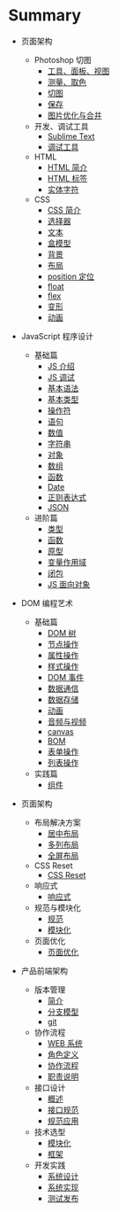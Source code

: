 # Summary

- 页面架构
  - Photoshop 切图
    - [工具、面板、视图](1.1/1.1.1.md)
    - [测量、取色](1.1/1.1.2.md)
    - [切图](1.1/1.1.3.md)
    - [保存](1.1/1.1.4.md)
    - [图片优化与合并](1.1/1.1.5.md)
  - 开发、调试工具
    - [Sublime Text](1.2/1.2.1.md)
    - [调试工具](1.2/1.2.2.md)
  - HTML
    - [HTML 简介](1.3/1.3.1.md)
    - [HTML 标签](1.3/1.3.2.md)
    - [实体字符](1.3/1.3.3.md)
  - CSS
    - [CSS 简介](1.4/1.4.1.md)
    - [选择器](1.4/1.4.2.md)
    - [文本](1.4/1.4.3.md)
    - [盒模型](1.4/1.4.4.md)
    - [背景](1.4/1.4.5.md)
    - [布局](1.4/1.4.6.md)
    - [position 定位](1.4/1.4.7.md)
    - [float](1.4/1.4.8.md)
    - [flex](1.4/1.4.9.md)
    - [变形](1.4/1.4.10.md)
    - [动画](1.4/1.4.11.md)
  
- JavaScript 程序设计
  - 基础篇
    - [JS 介绍](2.1/2.1.1.md)
    - [JS 调试](2.1/2.1.2.md)
    - [基本语法](2.1/2.1.3.md)
    - [基本类型](2.1/2.1.4.md)
    - [操作符](2.1/2.1.5.md)
    - [语句](2.1/2.1.6.md)
    - [数值](2.1/2.1.7.md)
    - [字符串](2.1/2.1.8.md)
    - [对象](2.1/2.1.9.md)
    - [数组](2.1/2.1.10.md)
    - [函数](2.1/2.1.11.md)
    - [Date](2.1/2.1.12.md)
    - [正则表达式](2.1/2.1.13.md)
    - [JSON](2.1/2.1.14.md)
  - 进阶篇
    - [类型](2.2/2.2.1.md)
    - [函数](2.2/2.2.2.md)
    - [原型](2.2/2.2.3.md)
    - [变量作用域](2.2/2.2.4.md)
    - [闭包](2.2/2.2.5.md)
    - [JS 面向对象](2.2/2.2.6.md)

- DOM 编程艺术
  - 基础篇
    - [DOM 树](3.1/3.1.1.md)
    - [节点操作](3.1/3.1.2.md)
    - [属性操作](3.1/3.1.3.md)
    - [样式操作](3.1/3.1.4.md)
    - [DOM 事件](3.1/3.1.5.md)
    - [数据通信](3.1/3.1.6.md)
    - [数据存储](3.1/3.1.7.md)
    - [动画](3.1/3.1.8.md)
    - [音频与视频](3.1/3.1.9.md)
    - [canvas](3.1/3.1.10.md)
    - [BOM](3.1/3.1.11.md)
    - [表单操作](3.1/3.1.12.md)
    - [列表操作](3.1/3.1.13.md)
  - 实践篇
    - [组件](3.2/3.2.1.md)

- 页面架构
  - 布局解决方案
    - [居中布局](4.1/4.1.1.md)
    - [多列布局](4.1/4.1.2.md)
    - [全屏布局](4.1/4.1.3.md)
  - CSS Reset
    - [CSS Reset](4.2/4.2.1.md)
  - 响应式
    - [响应式](4.3/4.3.1.md)
  - 规范与模块化
    - [规范](4.4/4.4.1.md)
    - [模块化](4.4/4.4.2.md)
  - 页面优化
    - [页面优化](4.5/4.5.1.md)

- 产品前端架构
  - 版本管理
    - [简介](5.1/5.1.1.md)
    - [分支模型](5.1/5.1.2.md)
    - [git](5.1/5.1.3.md)
  - 协作流程
    - [WEB 系统](5.2/5.2.1.md)
    - [角色定义](5.2/5.2.2.md)
    - [协作流程](5.2/5.2.3.md)
    - [职责说明](5.2/5.2.4.md)
  - 接口设计
    - [概述](5.3/5.3.1.md)
    - [接口规范](5.3/5.3.2.md)
    - [规范应用](5.3/5.3.3.md)
  - 技术选型
    - [模块化](5.4/5.4.1.md)
    - [框架](5.4/5.4.2.md)
  - 开发实践
    - [系统设计](5.5/5.5.1.md)
    - [系统实现](5.5/5.5.2.md)
    - [测试发布](5.5/5.5.3.md)


